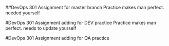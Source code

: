 ##DevOps 301 Assignment for master branch
Practice makes man perfect. needed yourself

#DevOps 301 Assignment adding for DEV practice
Practice makes man perfect. needs to update yourself

#DevOps 301 Assignment adding for QA practice



